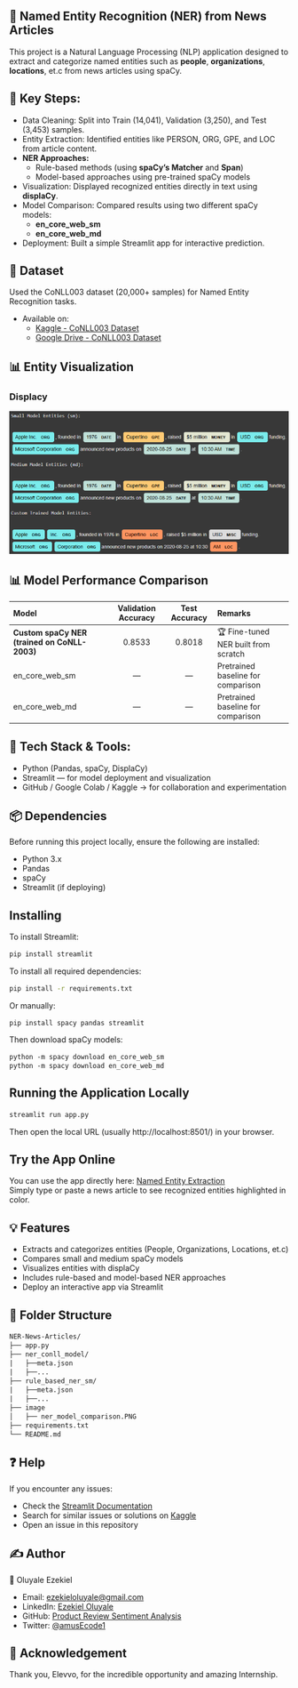 ## 📰 Named Entity Recognition (NER) from News Articles
This project is a Natural Language Processing (NLP) application designed to extract and categorize named entities such as **people**, **organizations**, **locations**, et.c from news articles using spaCy.

## 🧩 Key Steps:
- Data Cleaning: Split into Train (14,041), Validation (3,250), and Test (3,453) samples.
- Entity Extraction: Identified entities like PERSON, ORG, GPE, and LOC from article content.
- **NER Approaches:**
  - Rule-based methods (using **spaCy’s Matcher** and **Span**)
  - Model-based approaches using pre-trained spaCy models
- Visualization: Displayed recognized entities directly in text using **displaCy**.
- Model Comparison: Compared results using two different spaCy models:
  - **en_core_web_sm** 
  - **en_core_web_md**
- Deployment: Built a simple Streamlit app for interactive prediction.

## 📂 Dataset
Used the  CoNLL003 dataset (20,000+ samples) for Named Entity Recognition tasks.
- Available on:
  - [Kaggle - CoNLL003 Dataset](https://www.kaggle.com/datasets/alaakhaled/conll003-englishversion)
  - [Google Drive - CoNLL003 Dataset](https://drive.google.com/drive/folders/1-pXQkcKVd7_UD7Gi57v8M6ZcQHdUBOFm?usp=drive_link)

## 📊 Entity Visualization
### Displacy
![Model Comparison (SM vs MD vs Custom)](image/ner_model_comparison.PNG)

## 📊 Model Performance Comparison  
| Model | Validation Accuracy | Test Accuracy | Remarks |
|:---------------------------|:----------------:|:----------------:|:----------------------|
| **Custom spaCy NER (trained on CoNLL-2003)** | 0.8533 | 0.8018 | 🏆 Fine-tuned NER built from scratch |
| en_core_web_sm | — | — | Pretrained baseline for comparison |
| en_core_web_md | — | — | Pretrained baseline for comparison |

## 🧠 Tech Stack & Tools:
- Python (Pandas, spaCy, DisplaCy)
- Streamlit — for model deployment and visualization
- GitHub / Google Colab / Kaggle → for collaboration and experimentation

## 📦 Dependencies
Before running this project locally, ensure the following are installed:
- Python 3.x
- Pandas
- spaCy
- Streamlit (if deploying)

## Installing
To install Streamlit:
```sh
pip install streamlit
```
To install all required dependencies:
```sh
pip install -r requirements.txt
```
Or manually:
```
pip install spacy pandas streamlit
```
Then download spaCy models:
```
python -m spacy download en_core_web_sm
python -m spacy download en_core_web_md
```

## Running the Application Locally
```sh
streamlit run app.py
```
Then open the local URL (usually http://localhost:8501/) in your browser.

## Try the App Online
You can use the app directly here: [Named Entity Extraction](https://named-entity-extraction.streamlit.app/)<br>
Simply type or paste a news article to see recognized entities highlighted in color.

## 💡 Features
- Extracts and categorizes entities (People, Organizations, Locations, et.c)
- Compares small and medium spaCy models
- Visualizes entities with displaCy
- Includes rule-based and model-based NER approaches
- Deploy an interactive app via Streamlit

## 📂 Folder Structure
```
NER-News-Articles/
├── app.py               
├── ner_conll_model/
|   ├──meta.json
|   ├──...
├── rule_based_ner_sm/
|   ├──meta.json
|   ├──...            
├── image              
│   ├── ner_model_comparison.PNG
├── requirements.txt           
└── README.md          
```

## ❓ Help
If you encounter any issues:
- Check the [Streamlit Documentation](https://docs.streamlit.io/)
- Search for similar issues or solutions on [Kaggle](https://www.kaggle.com/)
- Open an issue in this repository

## ✍️ Author
👤 Oluyale Ezekiel
- Email: ezekieloluyale@gmail.com
- LinkedIn: [Ezekiel Oluyale](https://www.linkedin.com/in/ezekiel-oluyale)
- GitHub: [Product Review Sentiment Analysis](https://github.com/amusEcode1/Product_Review_Sentiment_Analysis)
- Twitter: [@amusEcode1](https://x.com/amusEcode1?t=uHxhLzrA1TShRiSMrYZQiQ&s=09)

## 🙏 Acknowledgement
Thank you, Elevvo, for the incredible opportunity and amazing Internship.
